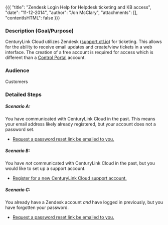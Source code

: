 {{{
  "title": "Zendesk Login Help for Helpdesk ticketing and KB access",
  "date": "11-12-2014",
  "author": "Jon McClary",
  "attachments": [],
  "contentIsHTML": false
}}}

### Description (Goal/Purpose)
CenturyLink Cloud utilizes Zendesk ([support.ctl.io](https://support.ctl.io)) for ticketing. This allows for the ability to receive email updates and create/view tickets in a web interface. The creation of a free account is required for access which is different than a [Control Portal](https://control.ctl.io) account.

### Audience
Customers

### Detailed Steps
##### Scenario A:
You have communicated with CenturyLink Cloud in the past. This means your email address likely already registered, but your account does not a password set.
* [Request a password reset link be emailed to you.](https://t3n.zendesk.com/auth/v2/login/password_reset)

##### Scenario B:
You have _not_ communicated with CenturyLink Cloud in the past, but you would like to set up a support account.
* [Register for a new CenturyLink Cloud support account.](https://t3n.zendesk.com/auth/v2/login/registration)

##### Scenario C:
You already have a Zendesk account _and_ have logged in previously, but you have forgotten your password.
* [Request a password reset link be emailed to you.](https://t3n.zendesk.com/auth/v2/login/password_reset)

